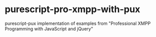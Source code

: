 # purescript-pro-xmpp-with-pux
purescript-pux implementation of examples from "Professional XMPP Programming with JavaScript and jQuery"
